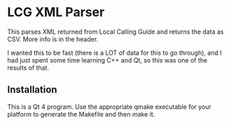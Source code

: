 LCG XML Parser
========

This parses XML returned from Local Calling Guide and returns the data
as CSV.  More info is in the header.

I wanted this to be fast (there is a LOT of data for this to go through),
and I had just spent some time learning C++ and Qt, so this was one of
the results of that.

Installation
------------

This is a Qt 4 program.  Use the appropriate qmake executable for your
platform to generate the Makefile and then make it.
